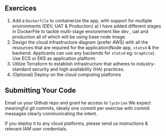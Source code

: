 ## Exercices

  1. Add a `Dockerfile` to containerize the app, with support for multiple environments (DEV, UAT & Production)
     a) I have added different stages in DockerFile to tackle multi-stage enviorement like dev , uat and production all of which will be using base node image.
  3. Design the cloud infrastructure diagram (prefer AWS) with all the resources that are required for the application(Node app, `statsd` & the backend. Applicants can use any backends for `statsd` eg: `Graphite`). Use ECS or EKS as application platform.
  4. Utilize Terraform to establish infrastructure that adheres to industry-standard security and high availability (HA) practices.
  5. (Optional) Deploy on the cloud computing platforms

## Submitting Your Code

Email us your Github repo and grant he access to `lycbrian` We expect meaningful git commits, ideally one commit per exercise with commit messages clearly communicating the intent.

If you deploy it to any cloud platforms, please send us instructions & relevant IAM user credentials.
